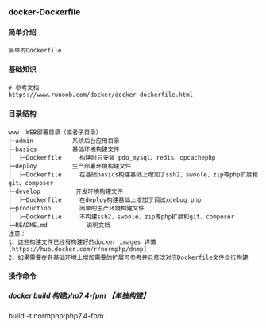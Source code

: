 ### docker-Dockerfile
#### 简单介绍
    简单的Dockerfile
#### 基础知识
    # 参考文档
    https://www.runoob.com/docker/docker-dockerfile.html
#### 目录结构
 ~~~
www  WEB部署目录（或者子目录）
├─admin           系统后台应用目录
├─basics          基础环境构建文件
│  ├─Dockerfile     构建时只安装 pdo_mysql、redis、opcachephp
├─deploy          生产部署环境构建文件
│  ├─Dockerfile     在基础basics构建基础上增加了ssh2、swoole、zip等php扩展和git、composer
├─develop          开发环境构建文件
│  ├─Dockerfile     在deploy构建基础上增加了调试xdebug php
├─production        简单的生产环境构建文件
│  ├─Dockerfile     不构建ssh2、swoole、zip等php扩展和git、composer
├─README.md           说明文档
注意：
1、这些构建文件已经有构建好的docker images 详情[https://hub.docker.com/r/normphp/dnmp]
2、如果需要在各基础环境上增加需要的扩展可参考并且修改对应Dockerfile文件自行构建
~~~    
#### 操作命令
##### docker build 构建php7.4-fpm 【单独构建】
build -t normphp:php7.4-fpm .
